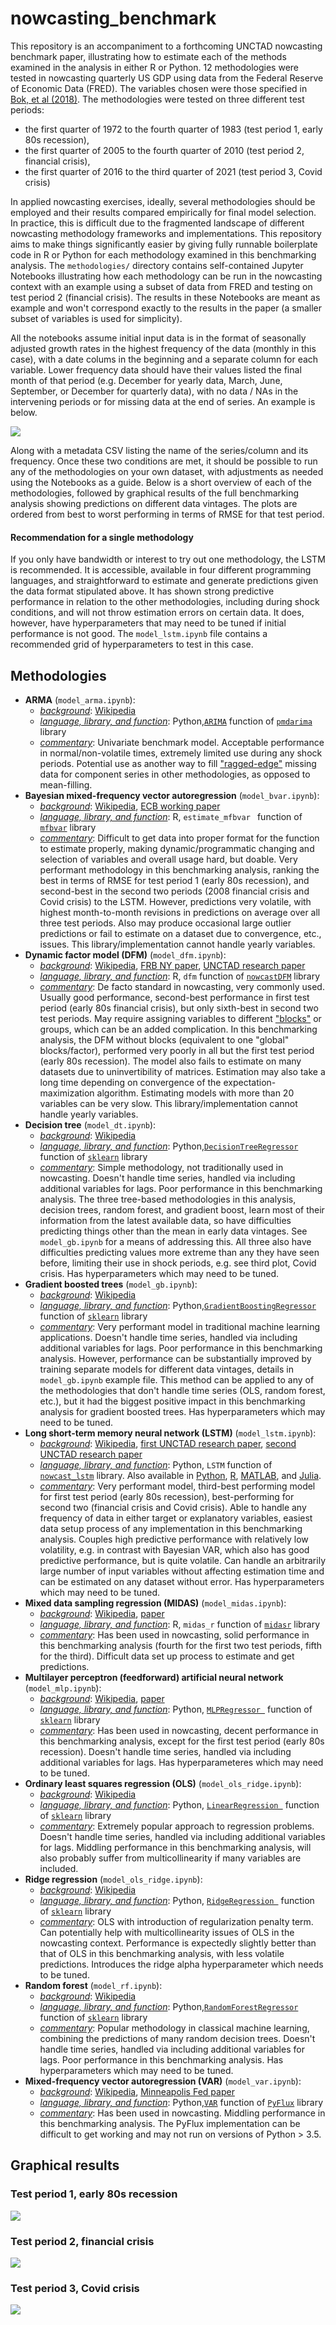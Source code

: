 # nowcasting_benchmark
This repository is an accompaniment to a forthcoming UNCTAD nowcasting benchmark paper, illustrating how to estimate each of the methods examined in the analysis in either R or Python. 12 methodologies were tested in nowcasting quarterly US GDP using data from the Federal Reserve of Economic Data (FRED). The variables chosen were those specified in [Bok, et al (2018)](https://www.newyorkfed.org/medialibrary/media/research/staff_reports/sr830.pdf). The methodologies were tested on three different test periods:

- the first quarter of 1972 to the fourth quarter of 1983 (test period 1, early 80s recession), 
- the first quarter of 2005 to the fourth quarter of 2010 (test period 2, financial crisis),
- the first quarter of 2016 to the third quarter of 2021 (test period 3, Covid crisis)

In applied nowcasting exercises, ideally, several methodologies should be employed and their results compared empirically for final model selection. In practice, this is difficult due to the fragmented landscape of different nowcasting methodology frameworks and implementations. This repository aims to make things significantly easier by giving fully runnable boilerplate code in R or Python for each methodology examined in this benchmarking analysis. The `methodologies/` directory contains self-contained Jupyter Notebooks illustrating how each methodology can be run in the nowcasting context with an example using a subset of data from FRED and testing on test period 2 (financial crisis). The results in these Notebooks are meant as example and won't correspond exactly to the results in the paper (a smaller subset of variables is used for simplicity).

All the notebooks assume initial input data is in the format of seasonally adjusted growth rates in the highest frequency of the data (monthly in this case), with a date colums in the beginning and a separate column for each variable. Lower frequency data should have their values listed the final month of that period (e.g. December for yearly data, March, June, September, or December for quarterly data), with no data / NAs in the intervening periods or for missing data at the end of series. An example is below.

![](images/data_example.png)

Along with a metadata CSV listing the name of the series/column and its frequency. Once these two conditions are met, it should be possible to run any of the methodologies on your own dataset, with adjustments as needed using the Notebooks as a guide. Below is a short overview of each of the methodologies, followed by graphical results of the full benchmarking analysis showing predictions on different data vintages. The plots are ordered from best to worst performing in terms of RMSE for that test period.

#### Recommendation for a single methodology
If you only have bandwidth or interest to try out one methodology, the LSTM is recommended. It is accessible, available in four different programming languages, and straightforward to estimate and generate predictions given the data format stipulated above. It has shown strong predictive performance in relation to the other methodologies, including during shock conditions, and will not throw estimation errors on certain data. It does, however, have hyperparameters that may need to be tuned if initial performance is not good. The `model_lstm.ipynb` file contains a recommended grid of hyperparameters to test in this case.

## Methodologies
- **ARMA** (`model_arma.ipynb`): 
	- <ins>_background_</ins>: [Wikipedia](https://en.wikipedia.org/wiki/Autoregressive%E2%80%93moving-average_model)
	- <ins>_language, library, and function_</ins>: Python,[`ARIMA`](https://alkaline-ml.com/pmdarima/modules/generated/pmdarima.arima.ARIMA.html) function of [`pmdarima`](https://alkaline-ml.com/pmdarima/index.html) library
	- <ins>_commentary_</ins>: Univariate benchmark model. Acceptable performance in normal/non-volatile times, extremely limited use during any shock periods. Potential use as another way to fill ["ragged-edge"](https://halshs.archives-ouvertes.fr/halshs-00460461/document) missing data for component series in other methodologies, as opposed to mean-filling.
- **Bayesian mixed-frequency vector autoregression** (`model_bvar.ipynb`):
 	- <ins>_background_</ins>: [Wikipedia](https://en.wikipedia.org/wiki/Bayesian_vector_autoregression), [ECB working paper](https://www.ecb.europa.eu/pub/pdf/scpwps/ecb.wp2453~465cb8b18a.en.pdf)
	- <ins>_language, library, and function_</ins>: R, `estimate_mfbvar ` function of [`mfbvar`](https://cran.r-project.org/web/packages/mfbvar/mfbvar.pdf) library
	- <ins>_commentary_</ins>: Difficult to get data into proper format for the function to estimate properly, making dynamic/programmatic changing and selection of variables and overall usage hard, but doable.  Very performant methodology in this benchmarking analysis, ranking the best in terms of RMSE for test period 1 (early 80s recession), and second-best in the second two periods (2008 financial crisis and Covid crisis) to the LSTM. However, predictions very volatile, with highest month-to-month revisions in predictions on average over all three test periods. Also may produce occasional large outlier predictions or fail to estimate on a dataset due to convergence, etc., issues. This library/implementation cannot handle yearly variables.
- **Dynamic factor model (DFM)** (`model_dfm.ipynb`):
 	- <ins>_background_</ins>: [Wikipedia](https://en.wikipedia.org/wiki/Dynamic_factor), [FRB NY paper](https://papers.ssrn.com/sol3/papers.cfm?abstract_id=3075844), [UNCTAD research paper](https://unctad.org/webflyer/estimation-coincident-indicator-international-trade-and-global-economic-activity)
	- <ins>_language, library, and function_</ins>: R, `dfm` function of [`nowcastDFM`](https://cran.r-project.org/web/packages/nowcastDFM/nowcastDFM.pdf) library
	- <ins>_commentary_</ins>: De facto standard in nowcasting, very commonly used. Usually good performance, second-best performance in first test period (early 80s financial crisis), but only sixth-best in second two test periods. May require assigning variables to different ["blocks"](https://www.sciencedirect.com/science/article/abs/pii/S0304407610002083) or groups, which can be an added complication. In this benchmarking analysis, the DFM without blocks (equivalent to one "global" blocks/factor), performed very poorly in all but the first test period (early 80s recession). The model also fails to estimate on many datasets due to uninvertibility of matrices. Estimation may also take a long time depending on convergence of the expectation-maximization algorithm. Estimating models with more than 20 variables can be very slow. This library/implementation cannot handle yearly variables.
- **Decision tree** (`model_dt.ipynb`):
 	- <ins>_background_</ins>: [Wikipedia](https://en.wikipedia.org/wiki/Decision_tree_learning)
	- <ins>_language, library, and function_</ins>: Python,[`DecisionTreeRegressor`](https://scikit-learn.org/stable/modules/generated/sklearn.tree.DecisionTreeRegressor.html) function of [`sklearn`](https://scikit-learn.org/stable/index.html) library
	- <ins>_commentary_</ins>: Simple methodology, not traditionally used in nowcasting. Doesn't handle time series, handled via including additional variables for lags. Poor performance in this benchmarking analysis. The three tree-based methodologies in this analysis, decision trees, random forest, and gradient boost, learn most of their information from the latest available data, so have difficulties predicting things other than the mean in early data vintages. See `model_gb.ipynb` for a means of addressing this. All three also have difficulties predicting values more extreme than any they have seen before, limiting their use in shock periods, e.g. see third plot, Covid crisis. Has hyperparameters which may need to be tuned.
- **Gradient boosted trees** (`model_gb.ipynb`):
	- <ins>_background_</ins>: [Wikipedia](https://en.wikipedia.org/wiki/Long_short-term_memory)
	- <ins>_language, library, and function_</ins>: Python,[`GradientBoostingRegressor`](https://scikit-learn.org/stable/modules/generated/sklearn.ensemble.GradientBoostingRegressor.html) function of [`sklearn`](https://scikit-learn.org/stable/index.html) library
	- <ins>_commentary_</ins>: Very performant model in traditional machine learning applications. Doesn't handle time series, handled via including additional variables for lags. Poor performance in this benchmarking analysis. However, performance can be substantially improved by training separate models for different data vintages, details in `model_gb.ipynb` example file. This method can be applied to any of the methodologies that don't handle time series (OLS, random forest, etc.), but it had the biggest positive impact in this benchmarking analysis for gradient boosted trees. Has hyperparameters which may need to be tuned.
- **Long short-term memory neural network (LSTM)** (`model_lstm.ipynb`):
	- <ins>_background_</ins>: [Wikipedia](https://en.wikipedia.org/wiki/Long_short-term_memory), [first UNCTAD research paper](https://unctad.org/webflyer/economic-nowcasting-long-short-term-memory-artificial-neural-networks-lstm), [second UNCTAD research paper](https://unctad.org/webflyer/performance-long-short-term-memory-artificial-neural-networks-nowcasting-during-covid-19)
	- <ins>_language, library, and function_</ins>: Python, `LSTM` function of [`nowcast_lstm`](https://github.com/dhopp1/nowcast_lstm) library. Also available in [Python](https://pypi.org/project/nowcast-lstm/), [R](https://github.com/dhopp1/nowcastLSTM), [MATLAB](https://github.com/dhopp1/nowcast_lstm_matlab), and [Julia](https://github.com/dhopp1/NowcastLSTM.jl).
	- <ins>_commentary_</ins>: Very performant model, third-best performing model for first test period (early 80s recession), best-performing for second two (financial crisis and Covid crisis). Able to handle any frequency of data in either target or explanatory variables, easiest data setup process of any implementation in this benchmarking analysis. Couples high predictive performance with relatively low volatility, e.g. in contrast with Bayesian VAR, which also has good predictive performance, but is quite volatile. Can handle an arbitrarily large number of input variables without affecting estimation time and can be estimated on any dataset without error. Has hyperparameters which may need to be tuned.
- **Mixed data sampling regression (MIDAS)** (`model_midas.ipynb`):
	- <ins>_background_</ins>: [Wikipedia](https://en.wikipedia.org/wiki/Mixed-data_sampling), [paper](https://www.sciencedirect.com/science/article/abs/pii/S0169207010000427)
	- <ins>_language, library, and function_</ins>: R, `midas_r` function of [`midasr`](https://cran.r-project.org/web/packages/midasr/midasr.pdf) library
	- <ins>_commentary_</ins>: Has been used in nowcasting, solid performance in this benchmarking analysis (fourth for the first two test periods, fifth for the third). Difficult data set up process to estimate and get predictions. 
- **Multilayer perceptron (feedforward) artificial neural network** (`model_mlp.ipynb`):
	- <ins>_background_</ins>: [Wikipedia](https://en.wikipedia.org/wiki/Multilayer_perceptron), [paper](https://mpra.ub.uni-muenchen.de/95459/1/MPRA_paper_95459.pdf)
	- <ins>_language, library, and function_</ins>: Python, [`MLPRegressor `](https://scikit-learn.org/stable/modules/generated/sklearn.neural_network.MLPRegressor.html) function of [`sklearn`](https://scikit-learn.org/stable/index.html) library
	- <ins>_commentary_</ins>: Has been used in nowcasting, decent performance in this benchmarking analysis, except for the first test period (early 80s recession). Doesn't handle time series, handled via including additional variables for lags. Has hyperparameteres which may need to be tuned.
- **Ordinary least squares regression (OLS)** (`model_ols_ridge.ipynb`):
	- <ins>_background_</ins>: [Wikipedia](https://en.wikipedia.org/wiki/Ordinary_least_squares)
	- <ins>_language, library, and function_</ins>: Python, [`LinearRegression `](https://scikit-learn.org/stable/modules/generated/sklearn.linear_model.LinearRegression.html) function of [`sklearn`](https://scikit-learn.org/stable/index.html) library
	- <ins>_commentary_</ins>: Extremely popular approach to regression problems. Doesn't handle time series, handled via including additional variables for lags. Middling performance in this benchmarking analysis, will also probably suffer from multicollinearity if many variables are included.
- **Ridge regression** (`model_ols_ridge.ipynb`):
	- <ins>_background_</ins>: [Wikipedia](https://en.wikipedia.org/wiki/Ridge_regression#:~:text=Ridge%20regression%20is%20a%20method,econometrics%2C%20chemistry%2C%20and%20engineering.)
	- <ins>_language, library, and function_</ins>: Python, [`RidgeRegression `](https://scikit-learn.org/stable/modules/generated/sklearn.linear_model.Ridge.html) function of [`sklearn`](https://scikit-learn.org/stable/index.html) library
	- <ins>_commentary_</ins>: OLS with introduction of regularization penalty term. Can potentially help with multicollinearity issues of OLS in the nowcasting context. Performance is expectedly slightly better than that of OLS in this benchmarking analysis, with less volatile predictions. Introduces the ridge alpha hyperparameter which needs to be tuned.
- **Random forest** (`model_rf.ipynb`):
	- <ins>_background_</ins>: [Wikipedia](https://en.wikipedia.org/wiki/Random_forest)
	- <ins>_language, library, and function_</ins>: Python,[`RandomForestRegressor`](https://scikit-learn.org/stable/modules/generated/sklearn.ensemble.RandomForestRegressor.html) function of [`sklearn`](https://scikit-learn.org/stable/index.html) library
	- <ins>_commentary_</ins>: Popular methodology in classical machine learning, combining the predictions of many random decision trees. Doesn't handle time series, handled via including additional variables for lags. Poor performance in this benchmarking analysis. Has hyperparameters which may need to be tuned.
- **Mixed-frequency vector autoregression (VAR)** (`model_var.ipynb`):
	- <ins>_background_</ins>: [Wikipedia](https://en.wikipedia.org/wiki/Vector_autoregression), [Minneapolis Fed paper](https://www.minneapolisfed.org/research/wp/wp701.pdf)
	- <ins>_language, library, and function_</ins>: Python,[`VAR`](https://pyflux.readthedocs.io/en/latest/var.html) function of [`PyFlux`](https://pyflux.readthedocs.io/en/latest/index.html) library
	- <ins>_commentary_</ins>: Has been used in nowcasting. Middling performance in this benchmarking analysis. The PyFlux implementation can be difficult to get working and may not run on versions of Python > 3.5.


## Graphical results
### Test period 1, early 80s recession
![](images/results_1.png)
### Test period 2, financial crisis
![](images/results_2.png)
### Test period 3, Covid crisis
![](images/results_3.png)


